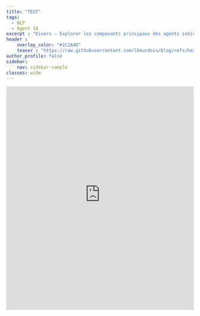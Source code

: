 ```yaml
---
title: "TEST"
tags:
  - NLP
  - Agent IA
excerpt : "Divers – Explorer les composants principaux des agents individuels et multiples"
header :
    overlay_color: "#1C2A4D"
    teaser : "https://raw.githubusercontent.com/lbourdois/blog/refs/heads/master/assets/images/Agents/image_0.png"
author_profile: false
sidebar:
    nav: sidebar-sample
classes: wide
---
```



<iframe 
    src="https://raw.githubusercontent.com/lbourdois/blog/refs/heads/master/assets/images/test/huggingface_downloads.html" 
    width="100%" 
    height="600" 
    frameborder="0" 
    allowfullscreen>
</iframe>

